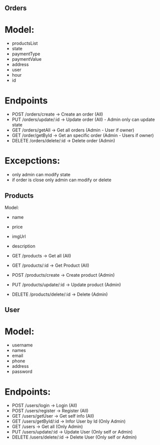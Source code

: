 ## Orders

# Model:

- productsList
- state
- paymentType
- paymentValue
- address
- user
- hour
- id

# Endpoints

- POST /orders/create -> Create an order (All)
- PUT /orders/update/:id -> Update order (All) - Admin only can update state
- GET /orders/getAll -> Get all orders (Admin - User if owner)
- GET /order/getById -> Get an specific order (Admin - Users if owner)
- DELETE /orders/delete/:id -> Delete order (Admin)

# Excepctions:

- only admin can modify state
- if order is close only admin can modify or delete

## Products

Model:

- name
- price
- imgUrl
- description

- GET /products -> Get all (All)
- GET /products/:id -> Get Product (All)
- POST /products/create -> Create product (Admin)
- PUT /products/update/:id -> Update product (Admin)
- DELETE /products/delete/:id -> Delete (Admin)

## User

# Model:

- username
- names
- email
- phone
- address
- password

# Endpoints:

- POST /users/login -> Login (All)
- POST /users/register -> Register (All)
- GET /users/getUser -> Get self info (All)
- GET /users/getById/:id -> Infor User by Id (Only Admin)
- GET /users -> Get all (Only Admin)
- PUT /users/update/:id -> Update User (Only self or Admin)
- DELETE /users/delete/:id -> Delete User (Only self or Admin)

